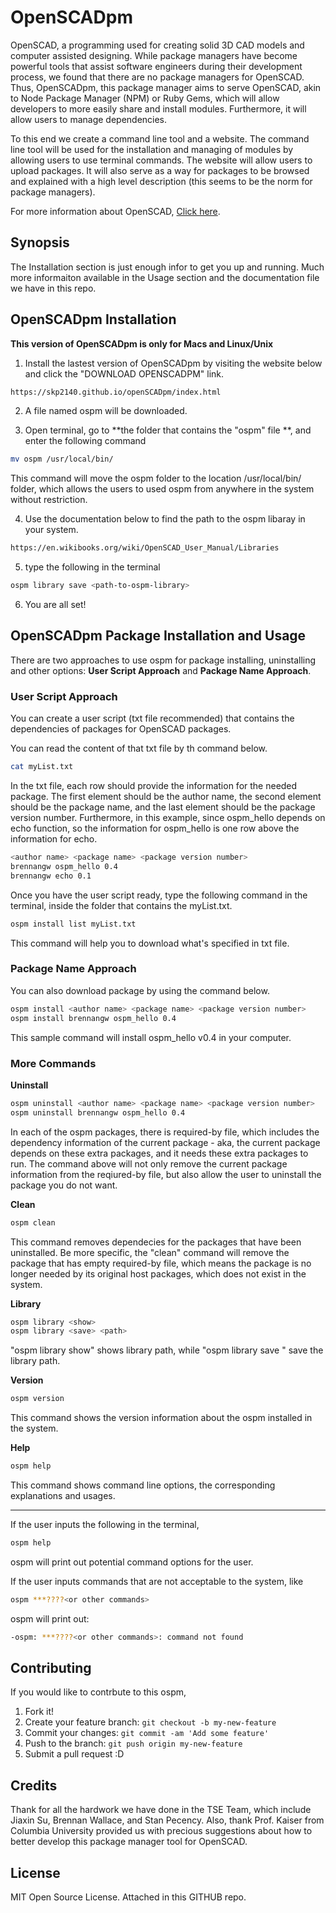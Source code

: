 # OpenSCADpm

OpenSCAD, a programming used for creating solid 3D CAD models and computer assisted designing. While package
managers have become powerful tools that assist software engineers during their development process, we found
that there are no package managers for OpenSCAD. Thus, OpenSCADpm, this package manager aims to serve OpenSCAD,
akin to Node Package Manager (NPM) or Ruby Gems, which will allow developers to more easily share and install
modules. Furthermore, it will allow users to manage dependencies. 

To this end we create a command line tool and a website. The command line tool will be used for the 
installation and managing of modules by allowing users to use terminal commands. The website will allow users 
to upload packages. It will also serve as a way for packages to be browsed and explained with a high level 
description (this seems to be the norm for package managers).

For more information about OpenSCAD, [Click here](http://www.openscad.org/about.html). 

## Synopsis
The Installation section is just enough infor to get you up and running. 
Much more informaiton available in the Usage section and the documentation file we have in this repo.


## OpenSCADpm Installation
**This version of OpenSCADpm is only for Macs and Linux/Unix**

1. Install the lastest version of OpenSCADpm by visiting the website below and click the "DOWNLOAD OPENSCADPM" link.

```sh
https://skp2140.github.io/openSCADpm/index.html
```

2. A file named ospm will be downloaded.  

3. Open terminal, go to **the folder that contains the "ospm" file **, and enter the following command
```sh
mv ospm /usr/local/bin/
```
This command will move the ospm folder to the location /usr/local/bin/ folder, which allows the users 
to used ospm from anywhere in the system without restriction. 

4. Use the documentation below to find the path to the ospm libaray in your system.
```sh
https://en.wikibooks.org/wiki/OpenSCAD_User_Manual/Libraries
```

5. type the following in the terminal
```sh
ospm library save <path-to-ospm-library> 
```

6. You are all set!

## OpenSCADpm Package Installation and Usage

There are two approaches to use ospm for package installing, uninstalling and other options: **User 
Script Approach** and **Package Name Approach**. 


### User Script Approach
You can create a user script (txt file recommended) that contains the dependencies of packages for 
OpenSCAD packages. 

You can read the content of that txt file by th command below.
```sh
cat myList.txt
```
In the txt file, each row should provide the information for the needed package. The first element 
should be the author name, the second element should be the package name, and the last element 
should be the package version number. Furthermore, in this example, since ospm_hello depends on 
echo function, so the information for ospm_hello is one row above the information for echo. 

```sh
<author name> <package name> <package version number>
brennangw ospm_hello 0.4
brennangw echo 0.1
```

Once you have the user script ready, type the following command in the terminal, inside the folder
that contains the myList.txt.

```sh
ospm install list myList.txt
```

This command will help you to download what's specified in txt file. 


### Package Name Approach

You can also download package by using the command below.
```sh
ospm install <author name> <package name> <package version number>
ospm install brennangw ospm_hello 0.4
```
This sample command will install ospm_hello v0.4 in your computer. 


### More Commands

**Uninstall**
```sh
ospm uninstall <author name> <package name> <package version number>
ospm uninstall brennangw ospm_hello 0.4
```
In each of the ospm packages, there is required-by file, which includes the dependency information
of the current package - aka, the current package depends on these extra packages, and it needs
these extra packages to run. The command above will not only remove the current package information 
from the reqiured-by file, but also allow the user to uninstall the package you do not want. 

**Clean**
```sh
ospm clean
```
This command removes dependecies for the packages that have been uninstalled. Be more specific, the
"clean" command will remove the package that has empty required-by file, which means the package is
no longer needed by its original host packages, which does not exist in the system. 

**Library**
```sh
ospm library <show>
ospm library <save> <path>
```
"ospm library show" shows library path, while "ospm library save <path>" save the library path.


**Version**
```sh
ospm version
```
This command shows the version information about the ospm installed in the system. 


**Help**
```sh
ospm help
```
This command shows command line options, the corresponding explanations and usages. 

***
If the user inputs the following in the terminal,
```sh
ospm help
```
ospm will print out potential command options for the user. 


If the user inputs commands that are not acceptable to the system, like
```sh
ospm ***????<or other commands>
```

ospm will print out:
```sh
-ospm: ***????<or other commands>: command not found
```


## Contributing
If you would like to contrbute to this ospm, 

1. Fork it!
2. Create your feature branch: 
`git checkout -b my-new-feature`
3. Commit your changes: 
`git commit -am 'Add some feature'`
4. Push to the branch: 
`git push origin my-new-feature`
5. Submit a pull request :D


## Credits

Thank for all the hardwork we have done in the TSE Team, which include Jiaxin Su, Brennan Wallace,
and Stan Pecency. Also, thank Prof. Kaiser from Columbia University provided us with precious suggestions
about how to better develop this package manager tool for OpenSCAD.


## License
MIT Open Source License. 
Attached in this GITHUB repo. 

